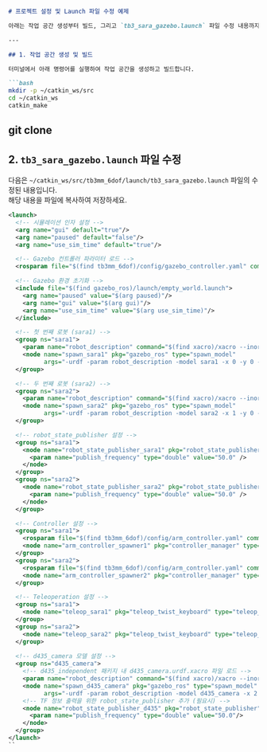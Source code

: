 
```markdown
# 프로젝트 설정 및 Launch 파일 수정 예제

아래는 작업 공간 생성부터 빌드, 그리고 `tb3_sara_gazebo.launch` 파일 수정 내용까지를 포함한 예제입니다.

---

## 1. 작업 공간 생성 및 빌드

터미널에서 아래 명령어를 실행하여 작업 공간을 생성하고 빌드합니다.

```bash
mkdir -p ~/catkin_ws/src	
cd ~/catkin_ws
catkin_make
```
git clone
---

## 2. `tb3_sara_gazebo.launch` 파일 수정

다음은 `~/catkin_ws/src/tb3mm_6dof/launch/tb3_sara_gazebo.launch` 파일의 수정된 내용입니다.  
해당 내용을 파일에 복사하여 저장하세요.

```xml
<launch>
  <!-- 시뮬레이션 인자 설정 -->
  <arg name="gui" default="true"/>
  <arg name="paused" default="false"/>
  <arg name="use_sim_time" default="true"/>

  <!-- Gazebo 컨트롤러 파라미터 로드 -->
  <rosparam file="$(find tb3mm_6dof)/config/gazebo_controller.yaml" command="load"/>

  <!-- Gazebo 환경 초기화 -->
  <include file="$(find gazebo_ros)/launch/empty_world.launch">
    <arg name="paused" value="$(arg paused)"/>
    <arg name="gui" value="$(arg gui)"/>
    <arg name="use_sim_time" value="$(arg use_sim_time)"/>
  </include>

  <!-- 첫 번째 로봇 (sara1) -->
  <group ns="sara1">
    <param name="robot_description" command="$(find xacro)/xacro --inorder '$(find tb3mm_6dof)/urdf/tb3_sara_robot.urdf.xacro'"/>
    <node name="spawn_sara1" pkg="gazebo_ros" type="spawn_model"
          args="-urdf -param robot_description -model sara1 -x 0 -y 0 -z 0.1"/>
  </group>

  <!-- 두 번째 로봇 (sara2) -->
  <group ns="sara2">
    <param name="robot_description" command="$(find xacro)/xacro --inorder '$(find tb3mm_6dof)/urdf/tb3_sara_robot.urdf.xacro'"/>
    <node name="spawn_sara2" pkg="gazebo_ros" type="spawn_model"
          args="-urdf -param robot_description -model sara2 -x 1 -y 0 -z 0.1"/>
  </group>

  <!-- robot_state_publisher 설정 -->
  <group ns="sara1">
    <node name="robot_state_publisher_sara1" pkg="robot_state_publisher" type="robot_state_publisher">
      <param name="publish_frequency" type="double" value="50.0" />
    </node>
  </group>
  <group ns="sara2">
    <node name="robot_state_publisher_sara2" pkg="robot_state_publisher" type="robot_state_publisher">
      <param name="publish_frequency" type="double" value="50.0" />
    </node>
  </group>

  <!-- Controller 설정 -->
  <group ns="sara1">
    <rosparam file="$(find tb3mm_6dof)/config/arm_controller.yaml" command="load"/>
    <node name="arm_controller_spawner1" pkg="controller_manager" type="controller_manager" args="spawn arm_controller" respawn="false"/>
  </group>
  <group ns="sara2">
    <rosparam file="$(find tb3mm_6dof)/config/arm_controller.yaml" command="load"/>
    <node name="arm_controller_spawner2" pkg="controller_manager" type="controller_manager" args="spawn arm_controller" respawn="false"/>
  </group>

  <!-- Teleoperation 설정 -->
  <group ns="sara1">
    <node name="teleop_sara1" pkg="teleop_twist_keyboard" type="teleop_twist_keyboard.py" output="screen"/>
  </group>
  <group ns="sara2">
    <node name="teleop_sara2" pkg="teleop_twist_keyboard" type="teleop_twist_keyboard.py" output="screen"/>
  </group>
  
  <!-- d435_camera 모델 설정 -->
  <group ns="d435_camera">
    <!-- d435_independent 패키지 내 d435_camera.urdf.xacro 파일 로드 -->
    <param name="robot_description" command="$(find xacro)/xacro --inorder '$(find d435_independent)/urdf/d435_camera.urdf.xacro'"/>
    <node name="spawn_d435_camera" pkg="gazebo_ros" type="spawn_model"
          args="-urdf -param robot_description -model d435_camera -x 2 -y 0 -z 1.0"/>
    <!-- TF 정보 출력을 위한 robot_state_publisher 추가 (필요시) -->
    <node name="robot_state_publisher_d435" pkg="robot_state_publisher" type="robot_state_publisher">
      <param name="publish_frequency" type="double" value="50.0"/>
    </node>
  </group>
</launch>
``
